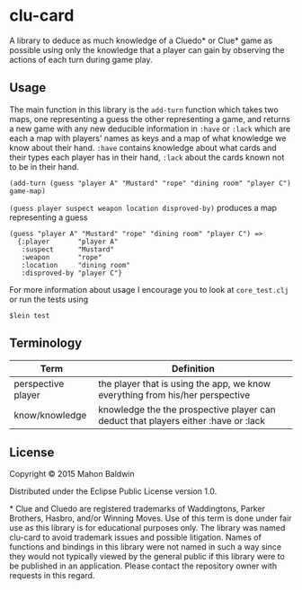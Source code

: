 # clu-card

A library to deduce as much knowledge of a Cluedo\* or Clue\* game as possible using only the knowledge that a player can 
gain by observing the actions of each turn during game play.

## Usage
    
The main function in this library is the `add-turn` function which takes two maps, one representing a guess the other
representing a game, and returns a new game with any new deducible information in `:have` or `:lack` which are each a
map with players' names as keys and a map of what knowledge we know about their hand. `:have` contains knowledge about 
what cards and their types each player has in their hand, `:lack` about the cards known not to be in their hand.

    (add-turn (guess "player A" "Mustard" "rope" "dining room" "player C") game-map)
    
`(guess player suspect weapon location disproved-by)` produces a map representing a guess
    
    (guess "player A" "Mustard" "rope" "dining room" "player C") =>
      {:player       "player A"
       :suspect      "Mustard"
       :weapon       "rope"
       :location     "dining room"
       :disproved-by "player C"}
       
For more information about usage I encourage you to look at `core_test.clj` or run the tests using

    $lein test

## Terminology

| Term               | Definition                                                                                        |
|--------------------|---------------------------------------------------------------------------------------------------|
| perspective player | the player that is using the app, we know everything from his/her perspective                     |
| know/knowledge     | knowledge the the prospective player can deduct that players either :have or :lack                |

## License

Copyright © 2015 Mahon Baldwin

Distributed under the Eclipse Public License version 1.0.

\* Clue and Cluedo are registered trademarks of Waddingtons, Parker Brothers, Hasbro, and/or Winning Moves. 
Use of this term is done under fair use as this library is for educational purposes only. The library was named
clu-card to avoid trademark issues and possible litigation. Names of functions and bindings in this library were not named 
in such a way since they would not typically viewed by the general public if this library were to be published in an application. 
Please contact the repository owner with requests in this regard.

